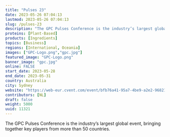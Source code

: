 ```yaml
---
title: "Pulses 23"
date: 2023-05-26 07:04:13
lastmod: 2023-05-26 07:04:13
slug: /pulses-23
description: "The GPC Pulses Conference is the industry’s largest global event, bringing together key players from more than 50 countries."
proteins: [Plant-Based]
products: [Ingredients]
topics: [Business]
regions: [International, Oceania]
images: ["GPC-Logo.png","gpc.jpg"]
featured_image: "GPC-Logo.png"
banner_image: "gpc.jpg"
online: FALSE
start_date: 2023-05-28
end_date: 2023-05-31
country: Australia
city: Sydney
website: "https://web-eur.cvent.com/event/bfb76a41-95a7-4be9-a2e2-968216e9d9b5/summary"
contributors: [NL]
draft: false
weight: 5000
uuid: 11321
---
```

<p>The GPC Pulses Conference is the industry’s largest global event, bringing together key players from more than 50 countries.</p>

